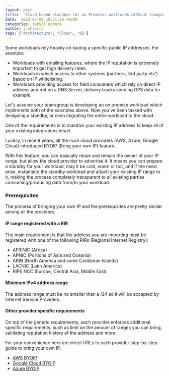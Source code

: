 ```yaml
---
layout: post
title:  "Cloud based standbys for on Premises workloads without changing your public IP" 
date:  2022-07-09 18:31:29 +0200
categories: jekyll update
author: j.shapira
tags: ["Architecture", "Cloud", "BE"]
---
```


Some workloads rely heavily on having a specific public IP addresses.
For example:

* Workloads with emailing features, where the IP reputation is extremely important to get high delivery rates.
* Workloads in which access to other systems (partners, 3rd party etc') based on IP whitelisting.
* Workloads providing access for field consumers which rely on direct IP address and not on a DNS Server, delivery trucks sending GPS data for example.

Let's assume your team/group is developing an on premise workload which implements both of the examples above.
Now you've been tasked with designing a standby, or even migrating the entire workload to the cloud.

One of the requirements is to maintain your existing IP address to keep all of your existing integrations intact.

Luckily, in recent years, all the main cloud providers (AWS, Azure, Google Cloud) introduced BYOIP (Bring your own IP) feature.

With this feature, you can basically reuse and remain the owner of your IP range, but allow the cloud provider to advertise it.
It means you can prepare a standby for your workload, may it be cold, warm or hot, and if the need arise, instantiate the standby
workload and attach your existing IP range to it, making the process completely transparent to all existing parties consuming/producing data
from/to your workload.


### Prerequisites
The process of bringing your own IP and the prerequisites are pretty similar
among all the providers.

#### IP range registered with a RIR
The main requirement is that the address you are importing must be registered with one of the following RIRs (Regional Internet Registry):

- AFRINIC (Africa)
- APNIC (Portions of Asia and Oceania)
- ARIN (North America and some Caribbean Islands)
- LACNIC (Latin America)
- RIPE NCC (Europe, Central Asia, Middle East)

#### Minimum IPv4 address range
The address range must be no smaller than a /24 so it will be accepted by Internet Service Providers.

#### Other provider specific requirements
On top of the generic requirements, each provider enforces additional specific requirements, such as limit on the amount of ranges you can bring,
validating reputation history of the address and more.

For your convenience here are direct URLs to each provider step-by-step guide to bring your own IP.

- <a href="https://docs.aws.amazon.com/AWSEC2/latest/UserGuide/ec2-byoip.html" target="_blank">AWS BYOIP</a>
- <a href="https://cloud.google.com/vpc/docs/using-bring-your-own-ip" target="_blank">Google Cloud BYOIP</a>
- <a href="https://docs.microsoft.com/en-us/azure/virtual-network/ip-services/create-custom-ip-address-prefix-portal" target="_blank">Azure BYOIP</a>


